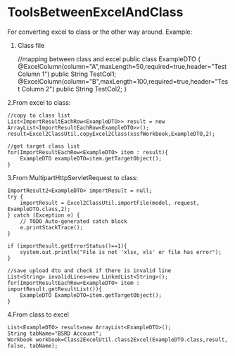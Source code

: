 # ToolsBetweenExcelAndClass
For converting excel to class or the other way around.
Example:

1. Class file
	
	//mapping between class and excel
	public class ExampleDTO {
		@ExcelColumn(column="A",maxLength=50,required=true,header="Test Column 1")
		public String TestCol1;
		@ExcelColumn(column="B",maxLength=100,required=true,header="Test Column 2")
		public String TestCol2;
	}

2.From excel to class:

	//copy to class list
	List<ImportResultEachRow<ExampleDTO>> result = new ArrayList<ImportResultEachRow<ExampleDTO>>();
	result=Excel2ClassUtil.copyExcel2Class(xssfWorkbook,ExampleDTO,2);

	//get target class list
	for(ImportResultEachRow<ExampleDTO> item : result){
		ExampleDTO exampleDTO=item.getTargetObject();
	}
    
3.From MultipartHttpServletRequest to class:

	ImportResult2<ExampleDTO> importResult = null;
	try {
		importResult = Excel2ClassUtil.importFile(model, request, ExampleDTO.class,2);
	} catch (Exception e) {
		// TODO Auto-generated catch block
		e.printStackTrace();
	}

	if (importResult.getErrorStatus()==1){
		system.out.println("File is not 'xlsx, xls' or file has error");
	}

	//save upload dto and check if there is invalid line
	List<String> invalidLines=new LinkedList<String>();
	for(ImportResultEachRow<ExampleDTO> item : importResult.getResultList()){
		ExampleDTO ExampleDTO=item.getTargetObject();
	}

4.From class to excel

	List<ExampleDTO> result=new ArrayList<ExampleDTO>();
	String tabName="BSRD Account";
	Workbook workbook=Class2ExcelUtil.class2Excel(ExampleDTO.class,result, false, tabName);
